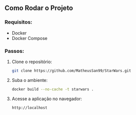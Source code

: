 ## **Como Rodar o Projeto**

### Requisitos:
- Docker
- Docker Compose

### Passos:
1. Clone o repositório:
   ```bash
   git clone https://github.com/MatheusSan99/StarWars.git
   ```
2. Suba o ambiente:
   ```bash
   docker build --no-cache -t starwars .
   ```
3. Acesse a aplicação no navegador:
   ```
   http://localhost
   ```